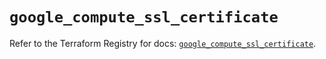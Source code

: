 # `google_compute_ssl_certificate`

Refer to the Terraform Registry for docs: [`google_compute_ssl_certificate`](https://registry.terraform.io/providers/hashicorp/google/5.29.1/docs/resources/compute_ssl_certificate).
